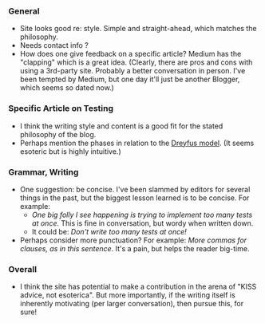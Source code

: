 
### General

* Site looks good re: style. Simple and straight-ahead, which matches the philosophy.
* Needs contact info ?
* How does one give feedback on a specific article? Medium has the "clapping" which is a great idea. (Clearly, there are pros and cons with using a 3rd-party site. Probably a better conversation in person. I've been tempted by Medium, but one day it'll just be another Blogger, which seems so dated now.)  

### Specific Article on Testing

* I think the writing style and content is a good fit for the stated philosophy of the blog. 
* Perhaps mention the phases in relation to the [Dreyfus model](https://en.wikipedia.org/wiki/Dreyfus_model_of_skill_acquisition). (It seems esoteric but is highly intuitive.)

### Grammar, Writing

* One suggestion: be concise. I've been slammed by editors for several things in the past, but the biggest lesson learned is to be concise. For example: 
    * _One big folly I see happening is trying to implement too many tests at once._ This is fine in conversation, but wordy when written down. 
    * It could be: _Don't write too many tests at once!_
* Perhaps consider more punctuation? For example: _More commas for clauses, as in this sentence_. It's a pain, but helps the reader big-time. 

### Overall

* I think the site has potential to make a contribution in the arena of "KISS advice, not esoterica". But more importantly, if the writing itself is inherently motivating (per larger conversation), then pursue this, for sure! 


